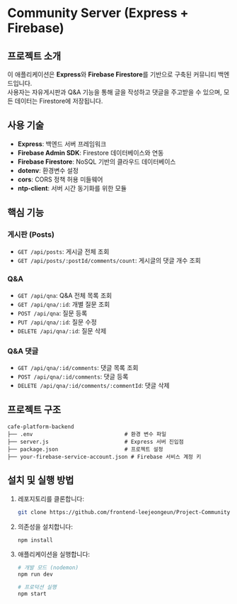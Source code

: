 # Community Server (Express + Firebase)

## 프로젝트 소개

이 애플리케이션은 **Express**와 **Firebase Firestore**를 기반으로 구축된 커뮤니티 백엔드입니다.  
사용자는 자유게시판과 Q&A 기능을 통해 글을 작성하고 댓글을 주고받을 수 있으며, 모든 데이터는 Firestore에 저장됩니다.

## 사용 기술

- **Express**: 백엔드 서버 프레임워크
- **Firebase Admin SDK**: Firestore 데이터베이스와 연동
- **Firebase Firestore**: NoSQL 기반의 클라우드 데이터베이스
- **dotenv**: 환경변수 설정
- **cors**: CORS 정책 허용 미들웨어
- **ntp-client**: 서버 시간 동기화를 위한 모듈

## 핵심 기능

### 게시판 (Posts)

- `GET /api/posts`: 게시글 전체 조회
- `GET /api/posts/:postId/comments/count`: 게시글의 댓글 개수 조회

### Q&A

- `GET /api/qna`: Q&A 전체 목록 조회
- `GET /api/qna/:id`: 개별 질문 조회
- `POST /api/qna`: 질문 등록
- `PUT /api/qna/:id`: 질문 수정
- `DELETE /api/qna/:id`: 질문 삭제

### Q&A 댓글

- `GET /api/qna/:id/comments`: 댓글 목록 조회
- `POST /api/qna/:id/comments`: 댓글 등록
- `DELETE /api/qna/:id/comments/:commentId`: 댓글 삭제

## 프로젝트 구조

```plaintext
cafe-platform-backend
├── .env                             # 환경 변수 파일
├── server.js                        # Express 서버 진입점
├── package.json                     # 프로젝트 설정
├── your-firebase-service-account.json # Firebase 서비스 계정 키
```

## 설치 및 실행 방법

1. 레포지토리를 클론합니다:

   ```bash
   git clone https://github.com/frontend-leejeongeun/Project-Community-Next-Server.git
   ```

2. 의존성을 설치합니다:

   ```bash
   npm install
   ```

3. 애플리케이션을 실행합니다:

   ```bash
   # 개발 모드 (nodemon)
   npm run dev

   # 프로덕션 실행
   npm start
   ```
